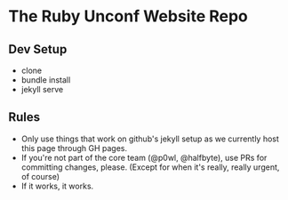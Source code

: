 # The Ruby Unconf Website Repo

## Dev Setup

- clone
- bundle install
- jekyll serve

## Rules

- Only use things that work on github's jekyll setup as we currently host this page through GH pages.
- If you're not part of the core team (@p0wl, @halfbyte), use PRs for committing changes, please.
(Except for when it's really, really urgent, of course)
- If it works, it works.
